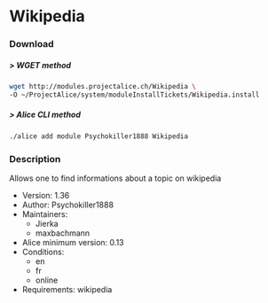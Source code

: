 # Wikipedia

### Download

##### > WGET method
```bash
wget http://modules.projectalice.ch/Wikipedia \
-O ~/ProjectAlice/system/moduleInstallTickets/Wikipedia.install
```

##### > Alice CLI method
```bash
./alice add module Psychokiller1888 Wikipedia
```

### Description
Allows one to find informations about a topic on wikipedia

- Version: 1.36
- Author: Psychokiller1888
- Maintainers:
    - Jierka
    - maxbachmann
- Alice minimum version: 0.13
- Conditions:
  - en
  - fr
  - online
- Requirements: wikipedia
